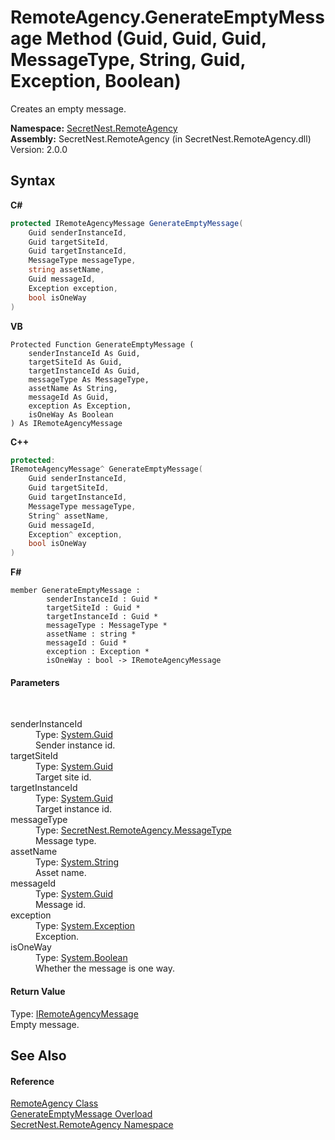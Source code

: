 # RemoteAgency.GenerateEmptyMessage Method (Guid, Guid, Guid, MessageType, String, Guid, Exception, Boolean)
 

Creates an empty message.

**Namespace:**&nbsp;<a href="N_SecretNest_RemoteAgency">SecretNest.RemoteAgency</a><br />**Assembly:**&nbsp;SecretNest.RemoteAgency (in SecretNest.RemoteAgency.dll) Version: 2.0.0

## Syntax

**C#**<br />
``` C#
protected IRemoteAgencyMessage GenerateEmptyMessage(
	Guid senderInstanceId,
	Guid targetSiteId,
	Guid targetInstanceId,
	MessageType messageType,
	string assetName,
	Guid messageId,
	Exception exception,
	bool isOneWay
)
```

**VB**<br />
``` VB
Protected Function GenerateEmptyMessage ( 
	senderInstanceId As Guid,
	targetSiteId As Guid,
	targetInstanceId As Guid,
	messageType As MessageType,
	assetName As String,
	messageId As Guid,
	exception As Exception,
	isOneWay As Boolean
) As IRemoteAgencyMessage
```

**C++**<br />
``` C++
protected:
IRemoteAgencyMessage^ GenerateEmptyMessage(
	Guid senderInstanceId, 
	Guid targetSiteId, 
	Guid targetInstanceId, 
	MessageType messageType, 
	String^ assetName, 
	Guid messageId, 
	Exception^ exception, 
	bool isOneWay
)
```

**F#**<br />
``` F#
member GenerateEmptyMessage : 
        senderInstanceId : Guid * 
        targetSiteId : Guid * 
        targetInstanceId : Guid * 
        messageType : MessageType * 
        assetName : string * 
        messageId : Guid * 
        exception : Exception * 
        isOneWay : bool -> IRemoteAgencyMessage 

```


#### Parameters
&nbsp;<dl><dt>senderInstanceId</dt><dd>Type: <a href="https://docs.microsoft.com/dotnet/api/system.guid" target="_blank">System.Guid</a><br />Sender instance id.</dd><dt>targetSiteId</dt><dd>Type: <a href="https://docs.microsoft.com/dotnet/api/system.guid" target="_blank">System.Guid</a><br />Target site id.</dd><dt>targetInstanceId</dt><dd>Type: <a href="https://docs.microsoft.com/dotnet/api/system.guid" target="_blank">System.Guid</a><br />Target instance id.</dd><dt>messageType</dt><dd>Type: <a href="T_SecretNest_RemoteAgency_MessageType">SecretNest.RemoteAgency.MessageType</a><br />Message type.</dd><dt>assetName</dt><dd>Type: <a href="https://docs.microsoft.com/dotnet/api/system.string" target="_blank">System.String</a><br />Asset name.</dd><dt>messageId</dt><dd>Type: <a href="https://docs.microsoft.com/dotnet/api/system.guid" target="_blank">System.Guid</a><br />Message id.</dd><dt>exception</dt><dd>Type: <a href="https://docs.microsoft.com/dotnet/api/system.exception" target="_blank">System.Exception</a><br />Exception.</dd><dt>isOneWay</dt><dd>Type: <a href="https://docs.microsoft.com/dotnet/api/system.boolean" target="_blank">System.Boolean</a><br />Whether the message is one way.</dd></dl>

#### Return Value
Type: <a href="T_SecretNest_RemoteAgency_IRemoteAgencyMessage">IRemoteAgencyMessage</a><br />Empty message.

## See Also


#### Reference
<a href="T_SecretNest_RemoteAgency_RemoteAgency">RemoteAgency Class</a><br /><a href="Overload_SecretNest_RemoteAgency_RemoteAgency_GenerateEmptyMessage">GenerateEmptyMessage Overload</a><br /><a href="N_SecretNest_RemoteAgency">SecretNest.RemoteAgency Namespace</a><br />